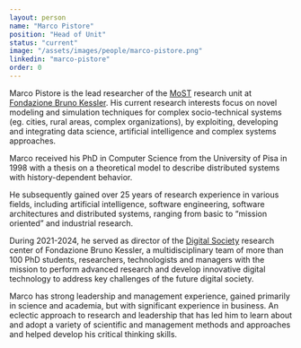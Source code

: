```yaml
---
layout: person
name: "Marco Pistore"
position: "Head of Unit"
status: "current"
image: "/assets/images/people/marco-pistore.png"
linkedin: "marco-pistore"
order: 0
---
```


Marco Pistore is the lead researcher of the [MoST](/) research unit at
[Fondazione Bruno Kessler](https://www.fbk.eu/). His current research interests focus on novel modeling and simulation
techniques for complex socio-technical systems (eg. cities, rural areas, complex organizations), by exploiting,
developing and integrating data science, artificial intelligence and complex systems approaches.

Marco received his PhD in Computer Science from the University of Pisa in 1998 with a thesis on a theoretical model to
describe distributed systems with history-dependent behavior.

He subsequently gained over 25 years of research experience in various fields, including artificial intelligence,
software engineering, software architectures and distributed systems, ranging from basic to “mission oriented” and
industrial research.

During 2021-2024, he served as director of the [Digital Society](https://digis.fbk.eu/) research center
of Fondazione Bruno Kessler, a multidisciplinary team of more than 100 PhD students, researchers, technologists and
managers with the mission to perform advanced research and develop innovative digital
technology to address key challenges of the future digital society.

Marco has strong leadership and management experience, gained primarily in science and academia, but with significant
experience in business. An eclectic approach to research and leadership that has led him to learn about and adopt a
variety of scientific and management methods and approaches and helped develop his critical thinking skills.
